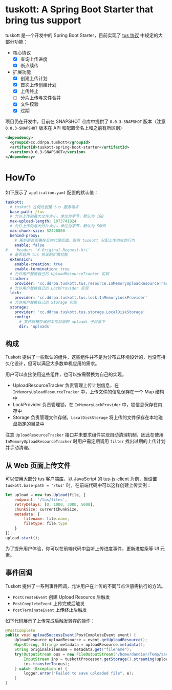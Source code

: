 # tuskott: A Spring Boot Starter that bring tus support

tuskott 是一个开发中的 Spring Boot Starter，目前实现了 [tus 协议](https://tus.io/protocols/resumable-upload) 中规定的大部分功能：

- 核心协议
    - [x] 查询上传进度
    - [x] 断点续传
- 扩展功能
    - [x] 创建上传计划
    - [x] 首次上传创建计划
    - [x] 上传终止
    - [ ] 分片上传与文件合并
    - [x] 文件校验
    - [x] 过期

项目仍在开发中，目前在 SNAPSHOT 仓库中提供了 `0.0.3-SNAPSHOT` 版本（注意 `0.0.3-SNAPSHOT` 版本在 API 和配置命名上和之前有所区别）

```xml
<dependency>
  <groupId>cc.ddrpa.tuskott</groupId>
  <artifactId>tuskott-spring-boot-starter</artifactId>
  <version>0.0.3-SNAPSHOT</version>
</dependency>
```

# HowTo

如下展示了 `application.yaml` 配置的默认值：

```yaml
tuskott:
  # tuskott 在何处创建 tus 服务端点
  base-path: /tus
  # 允许上传的最大文件大小，单位为字节，默认为 1GB
  max-upload-length: 1073741824
  # 允许上传的最大分片大小，单位为字节，默认为 50MB
  max-chunk-size: 52428800
  behind-proxy:
    # 服务是否部署在反向代理后面，影响 tuskott 分配上传地址的行为
    enable: false
#    header: 'X-Original-Request-Uri'
  # 是否启用 tus 协议的扩展功能
  extension:
    enable-creation: true
    enable-termination: true
  # 允许用户替换自己的 UploadResourceTracker 实现
  tracker:
    provider: 'cc.ddrpa.tuskott.tus.resource.InMemoryUploadResourceTracker'
  # 允许用户替换自己的 LockProvider 实现
  lock:
    provider: 'cc.ddrpa.tuskott.tus.lock.InMemoryLockProvider'
  # 允许用户替换自己的 Storage 实现
  storage:
    provider: 'cc.ddrpa.tuskott.tus.storage.LocalDiskStorage'
    config:
      # 文件将被存储到工作目录的 uploads 子目录下
      dir: 'uploads'
```

## 构成

Tuskott 提供了一些默认的组件，这些组件并不是为分布式环境设计的，也没有持久化设计，但可以满足大多数单机应用的需求。

用户可以直接使用这些组件，也可以按需替换为自己的实现。

- UploadResourceTracker 负责管理上传计划信息，在 `InMemoryUploadResourceTracker` 中，上传文件的信息保存在一个 Map 结构中
- LockProvider 负责管理锁，在 `InMemoryLockProvider` 中，锁信息保存在内存中
- Storage 负责管理文件存储，`LocalDiskStorage` 将上传的文件保存在本地磁盘指定的目录中

注意 `UploadResourceTracker` 接口并未要求组件实现自动清理机制，因此在使用 `InMemoryUploadResourceTracker` 时用户需定期调用 `filter` 找出过期的上传计划并手动清理。

## 从 Web 页面上传文件

可以使用大部分 tus 客户端库，以 JavaScript 的 [tus-js-client](https://github.com/tus/tus-js-client) 为例，当设置 `tuskott.base-path = '/tus'` 时，在前端代码中可以这样创建上传实例：

```javascript
let upload = new tus.Upload(file, {
    endpoint: '/tus/files',
    retryDelays: [0, 1000, 3000, 5000],
    chunkSize: currentChunkSize,
    metadata: {
        filename: file.name,
        filetype: file.type
    }
});
upload.start();
```

为了提升用户体验，你可以在前端代码中监听上传进度事件，更新进度条等 UI 元素。

## 事件回调

Tuskott 提供了一系列事件回调，允许用户在上传的不同节点注册需执行的方法。

- `PostCreateEvent` 创建 Upload Resource 后触发
- `PostCompleteEvent` 上传完成后触发
- `PostTerminateEvent` 上传终止后触发

如下代码展示了上传完成后触发转存的操作：

```java
@PostComplete
public void uploadSuccessEvent(PostCompleteEvent event) {
    UploadResource uploadResource = event.getUploadResource();
    Map<String, String> metadata = uploadResource.metadata();
    String originalFilename = metadata.get("filename");
    try(OutputStream ous = new FileOutputStream("/home/dandier/Temp/saved_" + originalFilename);
        InputStream ins = tuskottProcessor.getStorage().streaming(uploadResource.id())) {
        ins.transferTo(ous);
    } catch (Exception e) {
        logger.error("Failed to save uploaded file", e);
    }
}
```
